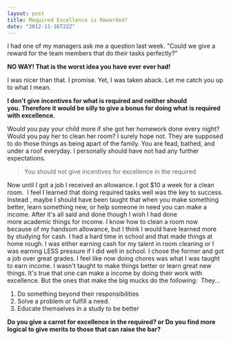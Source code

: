 ```yaml
---
layout: post
title: Required Excellence is Rewarded?
date: "2012-11-16T22Z"
---
```


I had one of my managers ask me a question last week. "Could we give a reward for the team members that do their tasks perfectly?"

<strong>NO WAY! That is the worst idea you have ever ever had!</strong>

<strong></strong>I was nicer than that. I promise. Yet, I was taken aback. Let me catch you up to what I mean.

<strong>I don't give incentives for what is required and neither should you. Therefore it would be silly to give a bonus for doing what is required with excellence.</strong>

<strong></strong>Would you pay your child more if she got her homework done every night? Would you pay her to clean her room? I surely hope not. They are supposed to do those things as being apart of the family. You are fead, bathed, and under a roof everyday. I personally should have not had any further expectations.

<blockquote>You should not give incentives for excellence in the required</blockquote>
Now until I got a job I received an allowance. I got $10 a week for a clean room.  I feel I learned that doing required tasks well was the key to success. Instead , maybe I should have been taught that when you make something better, learn something new, or help someone in need you can make a income. After it's all said and done though I wish I had done more academic things for income. I know how to clean a room now because of my handsom allowance, but I think I would have learned more by studying for cash. I had a hard time in school and that made things at home rough. I was either earning cash for my talent in room cleaning or I was earning LESS pressure if I did well in school. I chose the former and got a job over great grades. I feel like now doing chores was what I was taught to earn income. I wasn't taught to make things better or learn great new things. It's true that one can make a income by doing their work with excellence. But the ones that make the big mucks do the following:  They...
<ol>
	<li>Do something beyond their responsibilities</li>
	<li>Solve a problem or fulfill a need.</li>
	<li>Educate themselves in a study to be better</li>
</ol>
<div></div>
<div><strong>Do you give a carrot for excellence in the required? or Do you find more logical to give merits to those that can raise the bar?</strong></div>
&nbsp;
